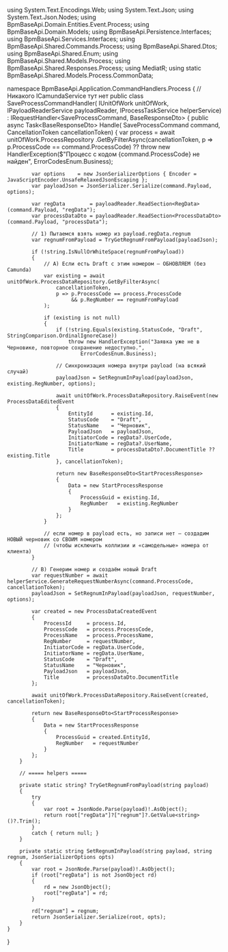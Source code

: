 using System.Text.Encodings.Web;
using System.Text.Json;
using System.Text.Json.Nodes;
using BpmBaseApi.Domain.Entities.Event.Process;
using BpmBaseApi.Domain.Models;
using BpmBaseApi.Persistence.Interfaces;
using BpmBaseApi.Services.Interfaces;
using BpmBaseApi.Shared.Commands.Process;
using BpmBaseApi.Shared.Dtos;
using BpmBaseApi.Shared.Enum;
using BpmBaseApi.Shared.Models.Process;
using BpmBaseApi.Shared.Responses.Process;
using MediatR;
using static BpmBaseApi.Shared.Models.Process.CommonData;

namespace BpmBaseApi.Application.CommandHandlers.Process
{
    // Никакого ICamundaService тут нет
    public class SaveProcessCommandHandler(
        IUnitOfWork unitOfWork,
        IPayloadReaderService payloadReader,
        IProcessTaskService helperService)
        : IRequestHandler<SaveProcessCommand, BaseResponseDto<StartProcessResponse>>
    {
        public async Task<BaseResponseDto<StartProcessResponse>> Handle(
            SaveProcessCommand command,
            CancellationToken cancellationToken)
        {
            var process = await unitOfWork.ProcessRepository
                .GetByFilterAsync(cancellationToken, p => p.ProcessCode == command.ProcessCode)
                ?? throw new HandlerException($"Процесс с кодом {command.ProcessCode} не найден", ErrorCodesEnum.Business);

            var options    = new JsonSerializerOptions { Encoder = JavaScriptEncoder.UnsafeRelaxedJsonEscaping };
            var payloadJson = JsonSerializer.Serialize(command.Payload, options);

            var regData        = payloadReader.ReadSection<RegData>(command.Payload, "regData");
            var processDataDto = payloadReader.ReadSection<ProcessDataDto>(command.Payload, "processData");

            // 1) Пытаемся взять номер из payload.regData.regnum
            var regnumFromPayload = TryGetRegnumFromPayload(payloadJson);

            if (!string.IsNullOrWhiteSpace(regnumFromPayload))
            {
                // A) Если есть Draft с этим номером — ОБНОВЛЯЕМ (без Camunda)
                var existing = await unitOfWork.ProcessDataRepository.GetByFilterAsync(
                    cancellationToken,
                    p => p.ProcessCode == process.ProcessCode
                         && p.RegNumber == regnumFromPayload
                );

                if (existing is not null)
                {
                    if (!string.Equals(existing.StatusCode, "Draft", StringComparison.OrdinalIgnoreCase))
                        throw new HandlerException("Заявка уже не в Черновике, повторное сохранение недоступно.",
                            ErrorCodesEnum.Business);

                    // Синхронизация номера внутри payload (на всякий случай)
                    payloadJson = SetRegnumInPayload(payloadJson, existing.RegNumber, options);

                    await unitOfWork.ProcessDataRepository.RaiseEvent(new ProcessDataEditedEvent
                    {
                        EntityId      = existing.Id,
                        StatusCode    = "Draft",
                        StatusName    = "Черновик",
                        PayloadJson   = payloadJson,
                        InitiatorCode = regData?.UserCode,
                        InitiatorName = regData?.UserName,
                        Title         = processDataDto?.DocumentTitle ?? existing.Title
                    }, cancellationToken);

                    return new BaseResponseDto<StartProcessResponse>
                    {
                        Data = new StartProcessResponse
                        {
                            ProcessGuid = existing.Id,
                            RegNumber   = existing.RegNumber
                        }
                    };
                }

                // если номер в payload есть, но записи нет — создадим НОВЫЙ черновик со СВОИМ номером
                // (чтобы исключить коллизии и «самодельные» номера от клиента)
            }

            // B) Генерим номер и создаём новый Draft
            var requestNumber = await helperService.GenerateRequestNumberAsync(command.ProcessCode, cancellationToken);
            payloadJson = SetRegnumInPayload(payloadJson, requestNumber, options);

            var created = new ProcessDataCreatedEvent
            {
                ProcessId     = process.Id,
                ProcessCode   = process.ProcessCode,
                ProcessName   = process.ProcessName,
                RegNumber     = requestNumber,
                InitiatorCode = regData.UserCode,
                InitiatorName = regData.UserName,
                StatusCode    = "Draft",
                StatusName    = "Черновик",
                PayloadJson   = payloadJson,
                Title         = processDataDto.DocumentTitle
            };

            await unitOfWork.ProcessDataRepository.RaiseEvent(created, cancellationToken);

            return new BaseResponseDto<StartProcessResponse>
            {
                Data = new StartProcessResponse
                {
                    ProcessGuid = created.EntityId,
                    RegNumber   = requestNumber
                }
            };
        }

        // ===== helpers =====

        private static string? TryGetRegnumFromPayload(string payload)
        {
            try
            {
                var root = JsonNode.Parse(payload)!.AsObject();
                return root["regData"]?["regnum"]?.GetValue<string>()?.Trim();
            }
            catch { return null; }
        }

        private static string SetRegnumInPayload(string payload, string regnum, JsonSerializerOptions opts)
        {
            var root = JsonNode.Parse(payload)!.AsObject();
            if (root["regData"] is not JsonObject rd)
            {
                rd = new JsonObject();
                root["regData"] = rd;
            }

            rd["regnum"] = regnum;
            return JsonSerializer.Serialize(root, opts);
        }
    }
}
